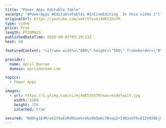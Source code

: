 ```yaml
---
title: "Power Apps Editable Table"
excerpt: "#PowerApps #EditableTables #InlineEditing  In this video I'll walk you through all of the steps needed to create a repeating, inline editable table within Power Apps similar to what you would see in SharePoint's Quick Edit Mode, Excel and InfoPath repeating tables.   Here's a breakdown of what's covered:"
originalUrl: https://youtube.com/watch?v=mj4mKS1hS7M
type: video
price: Free
length: PT20M42S
publishedDateTime: 2020-09-03T03:29:13Z
heat: 60

featuredContent: "<iframe width=\"800\" height=\"500\" frameborder=\"0\" src=\"https://www.youtube.com/embed/mj4mKS1hS7M\" allow=\"accelerometer; autoplay; encrypted-media; gyroscope; picture-in-picture\" allowfullscreen></iframe>"

provider:
  name: April Dunnam
  domain: aprildunnam.com

topics:
  - Power Apps

images:
  - url: https://i.ytimg.com/vi/mj4mKS1hS7M/maxresdefault.jpg
    width: 1280
    height: 720
    isCached: true

secured: "RdUng1E9M/oX2t8aEnRd91uek+UkxDbQwmc78nvp2+I0N3xUTOvOIZVH39EjCXwgM3CN1NbH9Sm052Rlyn45AGRu1wDzzVCzb9qFt2vHI8r3raiQkYFqyi3EZwEK8bGrv4Hjp1bsQ82TyzudTtoHC/QuYGl69LnuQmZTTMoR4EO+DQOGerm/THSEh21lg+3pYZHC0ST1urqollUgJqGcMG4OOooooJE3QBTosYMs/tgNQvjzixxpWfmPiazLWHO/ADEG6ROY/zkwJlp+70CLitlID9TdgSgbNEEV4P0yqCqY9VD1FLA4KtVMC+fRr03bbW35fFdE/vmjXgpOY4cTCbkfhEQWJ0a080hSvwd4yVmtNs6macXSr3lKqD1JAPCJJRfzrEUz8mg1GhFKGwDcpXxoGN45zoove6gRUg69s8c=;/3GSO9sYAVc7baGD47UMcQ=="
---
```


